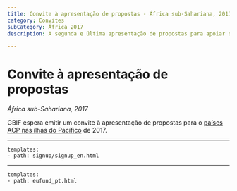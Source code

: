 ```yaml
---
title: Convite à apresentação de propostas - África sub-Sahariana, 2017
category: Convites
subCategory: África 2017
description: A segunda e última apresentação de propostas para apoiar os países na África subsaariana está prevista para 2017.

---
```

# Convite à apresentação de propostas

_África sub-Sahariana, 2017_

GBIF espera emitir um convite à apresentação de propostas para o [países ACP nas ilhas do Pacífico](eligible-countries) de 2017. 

-----------------

```styledYaml
templates:
- path: signup/signup_en.html
```

------

```styledYaml
templates:
- path: eufund_pt.html
```